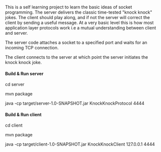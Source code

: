This is a self learning project to learn the basic ideas of socket programming. The server delivers the classic time-tested "knock knock" jokes. The client should play along, and if not the server will correct the client by sending a useful message. At a very basic level this is how most application layer protocols work i.e a mutual understanding between client and server.


The server code attaches a socket to a specified port and waits for an incoming TCP connection.

The client connects to the server at which point the server initiates the knock knock joke.

#### Build & Run server

cd server

mvn package

java -cp target/server-1.0-SNAPSHOT.jar KnockKnockProtocol 4444


#### Build & Run client

cd client

mvn package

java -cp target/client-1.0-SNAPSHOT.jar KnockKnockClient 127.0.0.1 4444

